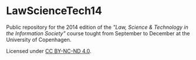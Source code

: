 LawScienceTech14
================

Public repository for the 2014 edition of the *"Law, Science &amp; Technology in the Information Society"* course tought from September to December at the University of Copenhagen. 

Licensed under [CC BY-NC-ND 4.0](https://creativecommons.org/licenses/by-nc-nd/4.0/).

